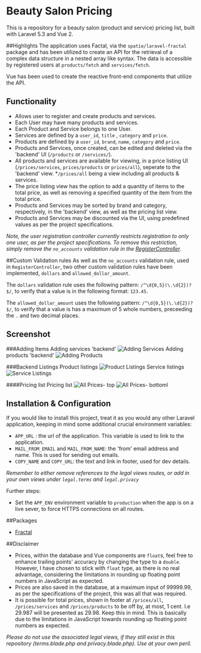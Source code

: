 # Beauty Salon Pricing

This is a repository for a beauty salon (product and service) pricing list, built with Laravel 5.3 and Vue 2.

##Highlights
The application uses Factal, via the ```spatie/laravel-fractal``` package and has been utilized to create an API for the retrieval of a complex data structure in a nested array like syntax.
The data is accessible by registered users at ```products/fetch``` and ```services/fetch```.

Vue has been used to create the reactive front-end components that utilize the API.

## Functionality
- Allows user to register and create products and services.
- Each User may have many products and services.
- Each Product and Service belongs to one User.
- Services are defined by a ```user_id```, ```title``` , ```category``` and ```price```.
- Products are defined by a ```user_id```, ```brand```, ```name```, ```category``` and ```price```.
- Products and Services, once created, can be edited and deleted via the 'backend' UI (```/products``` or ```/services/```).
- All products and services are available for viewing, in a price listing UI (```/prices/services```, ```prices/products``` or ```prices/all```), seperate to the 'backend' view. *```/prices/all``` being a view including all products & services.
- The price listing view has the option to add a quantity of items to the total price, as well as removing a specified quantity of the item from the total price.
- Products and Services may be sorted by brand and category, respectively, in the 'backend' view, as well as the pricing list view.
- Products and Services may be discounted via the UI, using predefined values as per the project specifications.

*Note, the user registration controller currently restricts registration to only one user, as per the project specifications. To remove this restriction, simply remove the ```no_accounts``` validation rule in the [RegisterController](App\Http\Controllers\Auth\RegisterController.php#L5).*

##Custom Validation rules
As well as the ```no_accounts``` validation rule, used in ```RegisterController```, two other custom validation rules have been implemented, ```dollars``` and ```allowed_dollar_amount```.

The ```dollars``` validation rule uses the following pattern: ```/^\d{0,5}(\.\d{2})?$/```, to verify that a value is in the following format: ```123.45```.

The ```allowed_dollar_amount```  uses the following pattern: ```/^\d{0,5}(\.\d{2})?$/```, to verify that a value is has a maximum of 5 whole numbers, preceeding the ```.``` and two decimal places.

## Screenshot
###Adding Items
Adding services 'backend'
![Adding Services](https://cloud.githubusercontent.com/assets/9494635/20857457/4d1edb12-b97d-11e6-94c3-de4fb7fc39d3.PNG)
Adding products 'backend'
![Adding Products](https://cloud.githubusercontent.com/assets/9494635/20857458/51647ede-b97d-11e6-88f5-998012b6b912.PNG)

###Backend Listings
Product listings
![Product Listings](https://cloud.githubusercontent.com/assets/9494635/20857448/f3fc4bfa-b97c-11e6-90bd-a141a8df4cbe.PNG)
Service listings
![Service Listings](https://cloud.githubusercontent.com/assets/9494635/20857449/f7a92a20-b97c-11e6-88f9-2f378780ff43.PNG)

####Pricing list
Pricing list
![All Prices- top](https://cloud.githubusercontent.com/assets/9494635/20857450/faf54d4e-b97c-11e6-9fd1-3069b4685238.PNG)
![All Prices- bottoml](https://cloud.githubusercontent.com/assets/9494635/20857451/fd68f99a-b97c-11e6-978a-ac72544d0fd1.PNG)

## Installation & Configuration
If you would like to install this project, treat it as you would any other Laravel application, keeping in mind some additional crucial environment variables:
- ```APP_URL``` : the url of the application. This variable is used to link to the application.
- ```MAIL_FROM_EMAIL``` and ```MAIL_FROM_NAME```: the 'from' email address and name. This is used for sending out emails.
- ```COPY_NAME``` and ```COPY_URL```: the text and link in footer, used for dev details.

*Remember to either remove references to the legal views routes, or add in your own views under ```legal.terms``` and ```legal.privacy```*

Further steps:
- Set the ```APP_ENV``` environment variable to ```production``` when the app is on a live sever, to force HTTPS connections on all routes.

##Packages
- [Fractal](https://github.com/spatie/laravel-fractal)

##Disclaimer
- Prices, within the database and Vue components are ```float```s, feel free to enhance trailing points' accuracy by changing the type to a ```double```. However, I have chosen to stick with ```float``` type, as there is no real advantage, considering the limitations in rounding up floating point numbers in JavaScript as expected.
- Prices are also saved in the database, at a maximum input of 99999.99, as per the specifications of the project, this was all that was required.
- It is possible for total prices, shown in footer at ```/prices/all```, ```/prices/services``` and ```/prices/products``` to be off by, at most, 1 cent. I.e 29.987 will be presented as 29.98. Keep this in mind. This is basically due to the limitations in JavaScript towards rounding up floating point numbers as expected.

*Please do not use the associated legal views, if they still exist in this repository (terms.blade.php and privacy.blade.php). Use at your own peril.*
